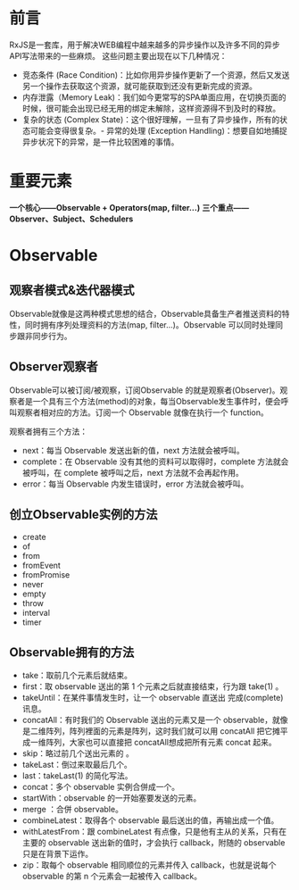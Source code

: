 # 前言
RxJS是一套库，用于解决WEB编程中越来越多的异步操作以及许多不同的异步API写法带来的一些麻烦。
这些问题主要出现在以下几种情况：
 - 竞态条件 (Race Condition)：比如你用异步操作更新了一个资源，然后又发送另一个操作去获取这个资源，就可能获取到还没有更新完成的资源。
 - 内存泄露（Memory Leak)：我们如今更常写的SPA单面应用，在切换页面的时候，很可能会出现已经无用的绑定未解除，这样资源得不到及时的释放。
 - 复杂的状态 (Complex State)：这个很好理解，一旦有了异步操作，所有的状态可能会变得很复杂。- 异常的处理 (Exception Handling)：想要自如地捕捉异步状况下的异常，是一件比较困难的事情。

# 重要元素
**一个核心——Observable + Operators(map, filter...)**
**三个重点——Observer、Subject、Schedulers**

# Observable
## 观察者模式&迭代器模式
Observable就像是这两种模式思想的结合，Observable具备生产者推送资料的特性，同时拥有序列处理资料的方法(map, filter...)。Observable 可以同时处理同步跟非同步行为。

## Observer观察者
Observable可以被订阅/被观察，订阅Observable 的就是观察者(Observer)。观察者是一个具有三个方法(method)的对象，每当Observable发生事件时，便会呼叫观察者相对应的方法。订阅一个 Observable 就像在执行一个 function。

观察者拥有三个方法：
- next：每当 Observable 发送出新的值，next 方法就会被呼叫。
- complete：在 Observable 没有其他的资料可以取得时，complete 方法就会被呼叫，在 complete 被呼叫之后，next 方法就不会再起作用。
- error：每当 Observable 内发生错误时，error 方法就会被呼叫。

## 创立Observable实例的方法
- create
- of
- from
- fromEvent
- fromPromise
- never
- empty
- throw
- interval
- timer

## Observable拥有的方法
- take：取前几个元素后就结束。
- first：取 observable 送出的第 1 个元素之后就直接结束，行为跟 take(1) 。
- takeUntil：在某件事情发生时，让一个 observable 直送出 完成(complete)讯息。
- concatAll：有时我们的 Observable 送出的元素又是一个 observable，就像是二维阵列，阵列裡面的元素是阵列，这时我们就可以用 concatAll 把它摊平成一维阵列，大家也可以直接把 concatAll想成把所有元素 concat 起来。 
- skip：略过前几个送出元素的 。
- takeLast：倒过来取最后几个。
- last：takeLast(1) 的简化写法。
- concat：多个 observable 实例合併成一个。
- startWith：observable 的一开始塞要发送的元素。
- merge ：合併 observable。
- combineLatest：取得各个 observable 最后送出的值，再输出成一个值。
- withLatestFrom：跟 combineLatest 有点像，只是他有主从的关系，只有在主要的 observable 送出新的值时，才会执行 callback，附随的 observable 只是在背景下运作。
- zip：取每个 observable 相同顺位的元素并传入 callback，也就是说每个 observable 的第 n 个元素会一起被传入 callback。

